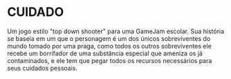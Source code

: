 # CUlDADO
Um jogo estilo "top down shooter" para uma GameJam escolar. Sua história se baseia em um que o personagem é um dos únicos sobreviventes do mundo tomado por uma praga, como todos os outros sobreviventes ele recebe um borrifador de uma substância especial que ameniza os já contaminados, e ele tem que pegar todos os recursos necessários para seus cuidados pessoais.
